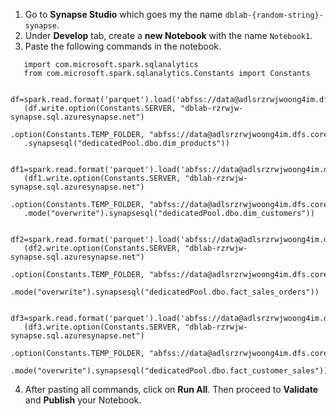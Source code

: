 1. Go to **Synapse Studio** which goes my the name ``dblab-{random-string}-synapse``.
2. Under **Develop** tab, create a **new Notebook** with the name ``Notebook1``.
3. Paste the following commands in the notebook.

```text
   import com.microsoft.spark.sqlanalytics
   from com.microsoft.spark.sqlanalytics.Constants import Constants

   df=spark.read.format('parquet').load('abfss://data@adlsrzrwjwoong4im.dfs.core.windows.net/retailorg/tables/dim_products/')
   (df.write.option(Constants.SERVER, "dblab-rzrwjw-synapse.sql.azuresynapse.net")
   .option(Constants.TEMP_FOLDER, "abfss://data@adlsrzrwjwoong4im.dfs.core.windows.net/staging").mode("overwrite")
   .synapsesql("dedicatedPool.dbo.dim_products"))
```

```text
   df1=spark.read.format('parquet').load('abfss://data@adlsrzrwjwoong4im.dfs.core.windows.net/retailorg/tables/dim_customers/')
   (df1.write.option(Constants.SERVER, "dblab-rzrwjw-synapse.sql.azuresynapse.net")
   .option(Constants.TEMP_FOLDER, "abfss://data@adlsrzrwjwoong4im.dfs.core.windows.net/staging")
   .mode("overwrite").synapsesql("dedicatedPool.dbo.dim_customers"))
```

```text
   df2=spark.read.format('parquet').load('abfss://data@adlsrzrwjwoong4im.dfs.core.windows.net/retailorg/tables/fact_sales_orders/')
   (df2.write.option(Constants.SERVER, "dblab-rzrwjw-synapse.sql.azuresynapse.net")
   .option(Constants.TEMP_FOLDER, "abfss://data@adlsrzrwjwoong4im.dfs.core.windows.net/staging")
   .mode("overwrite").synapsesql("dedicatedPool.dbo.fact_sales_orders"))
```

```text
   df3=spark.read.format('parquet').load('abfss://data@adlsrzrwjwoong4im.dfs.core.windows.net/retailorg/tables/fact_customer_sales/')
   (df3.write.option(Constants.SERVER, "dblab-rzrwjw-synapse.sql.azuresynapse.net")
   .option(Constants.TEMP_FOLDER, "abfss://data@adlsrzrwjwoong4im.dfs.core.windows.net/staging")
   .mode("overwrite").synapsesql("dedicatedPool.dbo.fact_customer_sales"))
```

4. After pasting all commands, click on **Run All**. Then proceed to **Validate** and **Publish** your Notebook.
